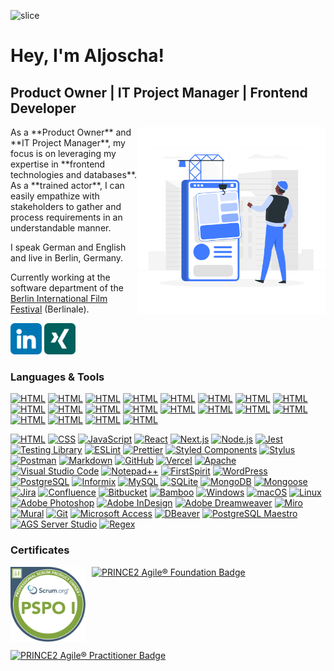 ![slice](https://capsule-render.vercel.app/api?type=slice&color=407cff&height=200&text=Aljoscha%20Zöller&fontAlign=70&rotate=13&fontColor=ffffff&fontSize=60&fontAlignY=20&desc=Product%20Owner%20|%20IT%20Project%20Manager%20|%20Frontend%20Developer&descAlign=70.&descAlignY=44)

# Hey, I'm Aljoscha!

## Product Owner | IT Project Manager | Frontend Developer

<!-- <div align="right">
<img alt="Software Engineer building an app" src="assets/software-engineer.gif" width="300px"/>
<a align="right" href="https://storyset.com/people">People illustrations by Storyset</a>
</div> -->

<img align="right" alt="Software Engineer building an app" src="assets/software-engineer.gif" width="300px"/>
As a **Product Owner** and **IT Project Manager**, my focus is on leveraging my expertise in **frontend technologies and databases**. As a **trained actor**, I can easily empathize with stakeholders to gather and process requirements in an understandable manner.

I speak German and English and live in Berlin, Germany.

Currently working at the software department of the [Berlin International Film Festival](https://www.berlinale.de/) (Berlinale).

<a href="https://www.linkedin.com/in/aljoschazoeller/"><img width="50" height="50" alt="LinkedIn" title="LinkedIn" src="assets/icons/linkedin.png" /></a>
<a href="https://www.xing.com/profile/Aljoscha_Zoeller"><img width="50" height="50" alt="XING" title="Xing" src="assets/icons/xing.png" /></a>

### Languages &amp; Tools

<a href="https://developer.mozilla.org/en-US/docs/Glossary/HTML5" title="HTML">![HTML](https://skillicons.dev/icons?i=html)</a>
<a href="https://developer.mozilla.org/en-US/docs/Web/CSS" title="CSS">![HTML](https://skillicons.dev/icons?i=css)</a>
<a href="https://developer.mozilla.org/en-US/docs/Web/JavaScript" title="JavaScript">![HTML](https://skillicons.dev/icons?i=js)</a>
<a href="https://react.dev/" title="React">![HTML](https://skillicons.dev/icons?i=react)</a>
<a href="https://nextjs.org/" title="Next.js">![HTML](https://skillicons.dev/icons?i=nextjs)</a>
<a href="https://nodejs.org/" title="Node.js">![HTML](https://skillicons.dev/icons?i=nodejs)</a>
<a href="https://jestjs.io/" title="Jest">![HTML](https://skillicons.dev/icons?i=jest)</a>
<a href="https://www.postman.com/" title="Postman">![HTML](https://skillicons.dev/icons?i=postman)</a>
<a href="https://daringfireball.net/projects/markdown/" title="Markdown">![HTML](https://skillicons.dev/icons?i=md)</a>
<a href="https://developer.mozilla.org/en-US/docs/Glossary/Regular_expression" title="Regex">![HTML](https://skillicons.dev/icons?i=regex)</a>
<a href="https://styled-components.com/" title="Styled Components">![HTML](https://skillicons.dev/icons?i=styledcomponents)</a>
<a href="https://github.com/" title="GitHub">![HTML](https://skillicons.dev/icons?i=github)</a>
<a href="https://vercel.com/" title="Vercel">![HTML](https://skillicons.dev/icons?i=vercel)</a>
<a href="https://code.visualstudio.com/" title="Visual Studio Code">![HTML](https://skillicons.dev/icons?i=vscode)</a>
<a href="https://wordpress.org/" title="WordPress">![HTML](https://skillicons.dev/icons?i=wordpress)</a>
<a href="https://www.postgresql.org/" title="PostgreSQL">![HTML](https://skillicons.dev/icons?i=postgres)</a>
<a href="https://www.mysql.com/" title="MySQL">![HTML](https://skillicons.dev/icons?i=mysql)</a>
<a href="https://www.sqlite.org/" title="SQLite">![HTML](https://skillicons.dev/icons?i=sqlite)</a>
<a href="https://www.mongodb.com/" title="MongoDB">![HTML](https://skillicons.dev/icons?i=mongodb)</a>
<a href="https://git-scm.com/" title="Git">![HTML](https://skillicons.dev/icons?i=git)</a>

<div>
	<a href="https://developer.mozilla.org/en-US/docs/Web/HTML"><img alt="HTML" src="https://img.shields.io/badge/-HTML-ffffff?style=for-the-badge&logo=html5&logoColor=E34F26" /></a>
	<a href="https://developer.mozilla.org/en-US/docs/Web/CSS"><img alt="CSS" src="https://img.shields.io/badge/-CSS-ffffff?style=for-the-badge&logo=css3&logoColor=1572B6" /></a>
	<a href="https://developer.mozilla.org/en-US/docs/Web/JavaScript"><img alt="JavaScript" src="https://img.shields.io/badge/-JavaScript-ffffff?style=for-the-badge&logo=javascript&logoColor=F7DF1E" /></a>
	<a href="https://react.dev/"><img alt="React" src="https://img.shields.io/badge/-React-ffffff?style=for-the-badge&logo=react&logoColor=61DAFB" /></a>
	<a href="https://nextjs.org/"><img alt="Next.js" src="https://img.shields.io/badge/-Next.js-ffffff?style=for-the-badge&logo=nextdotjs&logoColor=000000" /></a>
	<a href="https://nodejs.org/"><img alt="Node.js" src="https://img.shields.io/badge/-Node.js-ffffff?style=for-the-badge&logo=nodedotjs&logoColor=339933" /></a>
	<a href="https://jestjs.io/"><img alt="Jest" src="https://img.shields.io/badge/-Jest-ffffff?style=for-the-badge&logo=jest&logoColor=C21325" /></a>
	<a href="https://testing-library.com/"><img alt="Testing Library" src="https://img.shields.io/badge/-Testing%20Library-ffffff?style=for-the-badge&logo=testinglibrary&logoColor=E33332" /></a>
	<a href="https://eslint.org/"><img alt="ESLint" src="https://img.shields.io/badge/-ESLint-ffffff?style=for-the-badge&logo=eslint&logoColor=4B32C3" /></a>
	<a href="https://prettier.io/"><img alt="Prettier" src="https://img.shields.io/badge/-Prettier-ffffff?style=for-the-badge&logo=prettier&logoColor=F7B93E" /></a>
	<a href="https://styled-components.com/"><img alt="Styled Components" src="https://img.shields.io/badge/-Styled%20Components-ffffff?style=for-the-badge&logo=styledcomponents&logoColor=DB7093" /></a>
	<a href="https://add0n.com/stylus.html"><img alt="Stylus" src="https://img.shields.io/badge/-Stylus-ffffff?style=for-the-badge&logo=stylus&logoColor=333333" /></a>
	<a href="https://www.postman.com/"><img alt="Postman" src="https://img.shields.io/badge/-Postman-ffffff?style=for-the-badge&logo=postman&logoColor=FF6C37" /></a>
	<a href="https://daringfireball.net/projects/markdown/"><img alt="Markdown" src="https://img.shields.io/badge/-Markdown-ffffff?style=for-the-badge" /></a>
	<a href="https://github.com/"><img alt="GitHub" src="https://img.shields.io/badge/-GitHub-ffffff?style=for-the-badge&logo=github&logoColor=181717" /></a>
	<a href="https://vercel.com/"><img alt="Vercel" src="https://img.shields.io/badge/-Vercel-ffffff?style=for-the-badge&logo=vercel&logoColor=000000" /></a>
	<a href="https://httpd.apache.org/"><img alt="Apache" src="https://img.shields.io/badge/-Apache-ffffff?style=for-the-badge&logo=apache&logoColor=D22128" /></a>
  <a href="https://code.visualstudio.com/"><img alt="Visual Studio Code" src="https://img.shields.io/badge/-Visual%20Studio%20Code-ffffff?style=for-the-badge&logo=visualstudiocode&logoColor=007ACC" /></a>
  <a href="https://notepad-plus-plus.org/"><img alt="Notepad++" src="https://img.shields.io/badge/-Notepad++-ffffff?style=for-the-badge&logo=notepadplusplus&logoColor=90E59A" /></a>
  <a href="https://www.e-spirit.com/"><img alt="FirstSpirit" src="https://img.shields.io/badge/-FirstSpirit-ffffff?style=for-the-badge" /></a>
  <a href="https://wordpress.org/"><img alt="WordPress" src="https://img.shields.io/badge/-WordPress-ffffff?style=for-the-badge&logo=wordpress&logoColor=21759B" /></a>
  <a href="https://www.postgresql.org/"><img alt="PostgreSQL" src="https://img.shields.io/badge/-PostgreSQL-ffffff?style=for-the-badge&logo=postgresql&logoColor=4169E1" /></a>
  <a href="https://www.ibm.com/products/informix"><img alt="Informix" src="https://img.shields.io/badge/-Informix-ffffff?style=for-the-badge&logo=ibm&logoColor=052FAD" /></a>
  <a href="https://www.mysql.com/"><img alt="MySQL" src="https://img.shields.io/badge/-MySQL-ffffff?style=for-the-badge&logo=mysql&logoColor=4479A1" /></a>
  <a href="https://www.sqlite.org/"><img alt="SQLite" src="https://img.shields.io/badge/-SQLite-ffffff?style=for-the-badge&logo=sqlite&logoColor=003B57" /></a>
  <a href="https://www.mongodb.com/"><img alt="MongoDB" src="https://img.shields.io/badge/-MongoDB-ffffff?style=for-the-badge&logo=mongodb&logoColor=47A248" /></a>
  <a href="https://mongoosejs.com/"><img alt="Mongoose" src="https://img.shields.io/badge/-Mongoose-ffffff?style=for-the-badge&logo=mongoose&logoColor=880000" /></a>
  <a href="https://www.atlassian.com/jira"><img alt="Jira" src="https://img.shields.io/badge/-Jira-ffffff?style=for-the-badge&logo=jira&logoColor=0052CC" /></a>
  <a href="https://www.atlassian.com/confluence"><img alt="Confluence" src="https://img.shields.io/badge/-Confluence-ffffff?style=for-the-badge&logo=confluence&logoColor=172B4D" /></a>
  <a href="https://www.atlassian.com/bitbucket"><img alt="Bitbucket" src="https://img.shields.io/badge/-Bitbucket-ffffff?style=for-the-badge&logo=bitbucket&logoColor=0052CC" /></a>
  <a href="https://www.atlassian.com/bamboo"><img alt="Bamboo" src="https://img.shields.io/badge/-Bamboo-ffffff?style=for-the-badge&logo=bamboo&logoColor=0052CC" /></a>
  <a href="https://www.microsoft.com/windows/"><img alt="Windows" src="https://img.shields.io/badge/-Windows-ffffff?style=for-the-badge&logo=windows&logoColor=0078D4" /></a>
  <a href="https://www.apple.com/macos/"><img alt="macOS" src="https://img.shields.io/badge/-macOS-ffffff?style=for-the-badge&logo=macos&logoColor=000000" /></a>
  <a href="https://kernel.org/"><img alt="Linux" src="https://img.shields.io/badge/-Linux-ffffff?style=for-the-badge&logo=linux&logoColor=FCC624" /></a>
  <a href="https://www.adobe.com/photoshop/"><img alt="Adobe Photoshop" src="https://img.shields.io/badge/-Adobe%20Photoshop-ffffff?style=for-the-badge&logo=adobephotoshop&logoColor=31A8FF" /></a>
  <a href="https://www.adobe.com/indesign/"><img alt="Adobe InDesign" src="https://img.shields.io/badge/-Adobe%20InDesign-ffffff?style=for-the-badge&logo=adobeindesign&logoColor=FF3366" /></a>
  <a href="https://www.adobe.com/dreanweaver"><img alt="Adobe Dreamweaver" src="https://img.shields.io/badge/-Adobe%20Dreamweaver-ffffff?style=for-the-badge&logo=adobedreamweaver&logoColor=FF61F6" /></a>
  <a href="https://miro.com/"><img alt="Miro" src="https://img.shields.io/badge/-Miro-ffffff?style=for-the-badge&logo=miro&logoColor=050038" /></a>
  <a href="https://www.mural.co/"><img alt="Mural" src="https://img.shields.io/badge/-Mural-ffffff?style=for-the-badge&" /></a>
  <a href="https://git-scm.com/"><img alt="Git" src="https://img.shields.io/badge/-Git-ffffff?style=for-the-badge&logo=git&logoColor=F05032" /></a>
  <a href="https://www.microsoft.com/access/"><img alt="Microsoft Access" src="https://img.shields.io/badge/-Microsoft%20Access-ffffff?style=for-the-badge&logo=microsoftaccess&logoColor=A4373A" /></a>
  <a href="https://dbeaver.io/"><img alt="DBeaver" src="https://img.shields.io/badge/-DBeaver-ffffff?style=for-the-badge" /></a>
  <a href="https://www.sqlmaestro.com/products/postgresql/maestro/"><img alt="PostgreSQL Maestro" src="https://img.shields.io/badge/-PostgreSQL%20Maestro-ffffff?style=for-the-badge" /></a>
  <a href="https://serverstudio.com/products/serverstudio/"><img alt="AGS Server Studio" src="https://img.shields.io/badge/-AGS%20Server%20Studio-ffffff?style=for-the-badge" /></a>
  <a href="#"><img alt="Regex" src="https://img.shields.io/badge/-Regex-ffffff?style=for-the-badge" /></a>

</div>

### Certificates

<div style="display: flex; gap: 10px; flex-wrap: wrap;"> 
  <a href="https://www.credly.com/badges/41d2e174-cc47-4928-876e-d56c836c6d25/public_url"><img alt="Professional Scrum Product Owner&trade; I (PSPO I) Badge" title="Professional Scrum Product Owner&trade; I (PSPO I)" src="assets/badges/professional-scrum-product-owner-i-pspo-i.png" width="120" height="120"></a>
  <a href="https://www.credly.com/org/axelos/badge/prince2-agile-foundation"><img alt="PRINCE2 Agile&reg; Foundation Badge" title="PRINCE2 Agile&reg; Foundation" src="https://images.credly.com/size/340x340/images/8b3e7863-929a-4adf-8fa0-caf4751d5c91/image.png" width="120" height="120"></a>
  <a href="https://www.credly.com/org/axelos/badge/prince2-agile-practitioner"><img alt="PRINCE2 Agile&reg; Practitioner Badge" title="PRINCE2 Agile&reg; Practitioner" src="https://images.credly.com/size/340x340/images/746add91-6826-4ad7-b124-df88a042e4ed/image.png" width="120" height="120"></a>
</div>
